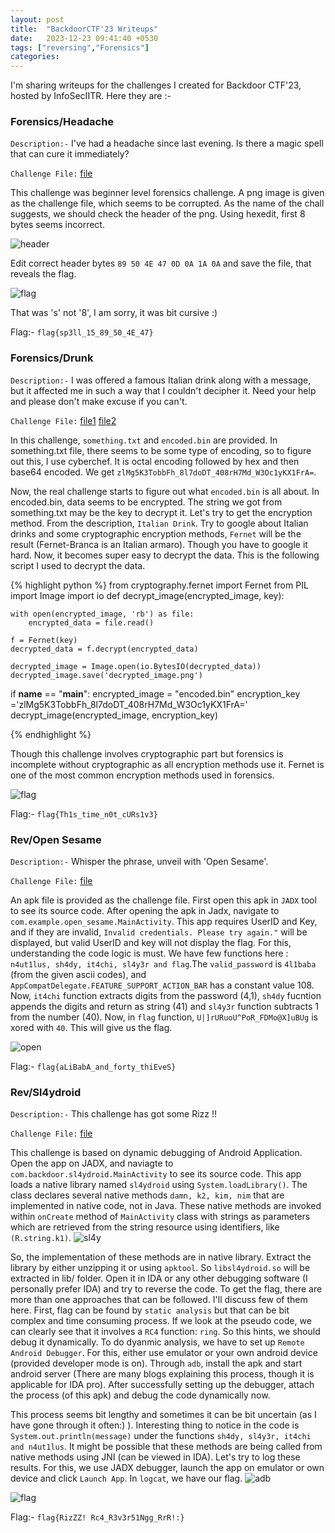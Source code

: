 ```yaml
---
layout: post
title:  "BackdoorCTF'23 Writeups"
date:   2023-12-23 09:41:40 +0530
tags: ["reversing","Forensics"]
categories: 
---
```

I'm sharing writeups for the challenges I  created for Backdoor CTF'23, hosted by InfoSecIITR. Here they are :-

### Forensics/Headache


 ```Description:-```
I've had a headache since last evening. Is there a magic spell that can cure it immediately?

 ```Challenge File:```  [file](/assets/backdoor/chal.png)

This challenge was beginner level forensics challenge. A png image is given as the challenge file, which seems to be corrupted. As the name of the chall suggests, we should check the header of the png. Using hexedit, first 8 bytes seems incorrect.

![header](/assets/backdoor/ss.png)

Edit correct header bytes ```89 50 4E 47 0D 0A 1A 0A``` and save the file, that reveals the flag.

![flag](/assets/backdoor/flag.png)

That was 's' not '8', I am sorry, it was bit cursive :)

Flag:- ```flag{sp3ll_15_89_50_4E_47}```

### Forensics/Drunk

 ```Description:-``` 
I was offered a famous Italian drink along with a message, but it affected me in such a way that I couldn't decipher it. Need your help and please don't make excuse if you can't.

 ```Challenge File:``` [file1](/assets/backdoor/encoded.bin) [file2](/assets/backdoor/something.txt)

In this challenge, ```something.txt``` and ```encoded.bin``` are provided. In something.txt file, there seems to be some type of encoding, so to figure out this, I use cyberchef. It is octal encoding followed by hex and then base64 encoded. We get ```zlMg5K3TobbFh_8l7doDT_408rH7Md_W3Oc1yKX1FrA=```. 

Now, the real challenge starts to figure out what ```encoded.bin``` is all about. In encoded.bin, data seems to be encrypted. The string we got from something.txt may be the key to decrypt it. Let's try to get the encryption method. From the description, ```Italian Drink```. Try to google about Italian drinks and some cryptographic encryption methods, ```Fernet``` will be the result (Fernet-Branca is an Italian armaro). Though you have to google it hard. Now, it becomes super easy to decrypt the data. This is the following script I used to decrypt the data.

{% highlight python %}
 from cryptography.fernet import Fernet
 from PIL import Image
 import io
 def decrypt_image(encrypted_image, key):
    
    with open(encrypted_image, 'rb') as file:
        encrypted_data = file.read()
    
    f = Fernet(key)
    decrypted_data = f.decrypt(encrypted_data)

    decrypted_image = Image.open(io.BytesIO(decrypted_data))
    decrypted_image.save('decrypted_image.png')
    
 if __name__ == "__main__":
    encrypted_image = "encoded.bin" 
    encryption_key ='zlMg5K3TobbFh_8l7doDT_408rH7Md_W3Oc1yKX1FrA='
    decrypt_image(encrypted_image, encryption_key)

{% endhighlight %}

Though this challenge involves cryptographic part but forensics is incomplete without cryptographic as all encryption methods use it. Fernet is one of the most common encryption methods used in forensics.

![flag](/assets/backdoor/f.png)

Flag:- ```flag{Th1s_time_n0t_cURs1v3}```


### Rev/Open Sesame


 ```Description:-``` Whisper the phrase, unveil with 'Open Sesame'.  

 ```Challenge File:``` [file](/assests/backdoor/open_sesame.apk)
 
 
An apk file is provided as the challenge file. First open this apk in  ```JADX``` tool to see its source code. After opening the apk in Jadx, navigate to ```com.example.open_sesame.MainActivity```. This app requires UserID and Key, and if they are invalid, ```Invalid credentials. Please try again."``` will be displayed, but valid UserID and key will not display the flag. For this, understanding the code logic is must. We have few functions here : ```n4ut1lus, sh4dy, it4chi, sl4y3r and flag```.The  ```valid_password``` is ```4l1baba``` (from the given ascii codes), and ```AppCompatDelegate.FEATURE_SUPPORT_ACTION_BAR``` has a constant value 108. Now, ```it4chi``` function extracts digits from the password (4,1), ```sh4dy``` fucntion appends the digits and return as string (41) and ```sl4y3r``` function subtracts 1 from the number (40). Now, in ```flag``` function, ```U|]rURuoU^PoR_FDMo@X]uBUg``` is xored with ```40```. This will give us the flag.
 
 ![open](/assets/backdoor/open.png)


 

Flag:- ```flag{aLiBabA_and_forty_thiEveS}```

### Rev/Sl4ydroid


 ```Description:-``` This challenge has got some Rizz !!

 ```Challenge File:``` [file](/assests/backdoor/Sl4ydroid.apk)

This challenge is based on dynamic debugging of Android Application. Open the app on JADX, and naviagte to ```com.backdoor.sl4ydroid.MainActivity``` to see its source code. This app loads a native library named ```sl4ydroid``` using ```System.loadLibrary()```. The class declares several native methods ```damn, k2, kim, nim``` that are implemented in native code, not in Java. These native methods are invoked within ```onCreate``` method of ```MainActivity``` class with strings as parameters which are retrieved from the string resource using identifiers, like ```(R.string.k1)```.
   ![sl4y](/assets/backdoor/sl4y.png)

So, the implementation of these methods are in native library. Extract the library by either unzipping it or using ```apktool```. So ```libsl4ydroid.so``` will be extracted in lib/ folder. Open it in IDA or any other debugging software (I personally prefer IDA) and try to reverse the code. To get the flag, there are more than one approaches that can be followed. I'll discuss few of them here. First, flag can be found by ```static analysis``` but that can be bit complex and time consuming process. If we look at the pseudo code, we can clearly see that it involves a ```RC4``` function: ```ring```. So this hints, we should debug it dynamically. To do dyanmic analysis, we have to set up ```Remote Android Debugger```. For this, either use emulator or your own android device (provided developer mode is on). Through ```adb```, install the apk and start android server (There are many blogs explaining this process, though it is applicable for IDA pro). After successfully setting up the debugger, attach the process (of this apk) and debug the code dynamically now. 

This process seems bit lengthy and sometimes it can be bit uncertain (as I have gone through it often:) ). Interesting thing to notice in the code is ```System.out.println(message)``` under the functions ```sh4dy, sl4y3r, it4chi and n4ut1lus```. It might be possible that these methods are being called from native methods using JNI (can be viewed in IDA). Let's try to log these results. For this, we use JADX debugger, launch the app on emulator or own device and click ```Launch App```. In ```logcat```, we have our flag.
 ![adb](/assets/backdoor/adb.png)
 
 ![flag](/assets/backdoor/jadx.png)


Flag:- ```flag{RizZZ! Rc4_R3v3r51Ngg_RrR!:}```





